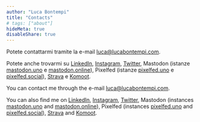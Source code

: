 ```yaml
---
author: "Luca Bontempi"
title: "Contacts"
# tags: ["about"]
hideMeta: true
disableShare: true
---
```


Potete contattarmi tramite la e-mail [luca@lucabontempi.com](mailto:luca@lucabontempi.com).

Potete anche trovarmi su [LinkedIn](https://www.linkedin.com/in/lucabontempi1/ "LinkedIn"), [Instagram](https://www.instagram.com/bonte.lu/ "Instagram"), [Twitter](https://twitter.com/bontempi97 "Twitter"), Mastodon (istanze [mastodon.uno](https://mastodon.uno/@bontelu "Mastodon.uno") e [mastodon.online](https://mastodon.online/@bontelu "Mastodon.online")), Pixelfed (istanze [pixelfed.uno](https://pixelfed.uno/bonte.lu "Pixelfed.uno") e [pixelfed.social](https://pixelfed.social/bonte.lu "Pixelfed.social")), [Strava](https://www.strava.com/athletes/4403103 "Strava") e [Komoot](https://www.komoot.it/user/2218098976141 "Komoot").



You can contact me through the e-mail [luca@lucabontempi.com](mailto:luca@lucabontempi.com).

You can also find me on [LinkedIn](https://www.linkedin.com/in/lucabontempi1/?locale=en_US/ "LinkedIn"), [Instagram](https://www.instagram.com/bonte.lu/ "Instagram"), [Twitter](https://twitter.com/bontempi97 "Twitter"), Mastodon (instances [mastodon.uno](https://mastodon.uno/@bontelu "Mastodon.uno") and [mastodon.online](https://mastodon.online/@bontelu "Mastodon.online")), Pixelfed (instances [pixelfed.uno](https://pixelfed.uno/bonte.lu "Pixelfed.uno") and [pixelfed.social](https://pixelfed.social/bonte.lu "Pixelfed.social")), [Strava](https://www.strava.com/athletes/4403103 "Strava") and [Komoot](https://www.komoot.it/user/2218098976141 "Komoot").

